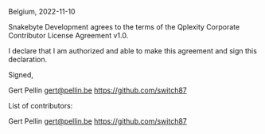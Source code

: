 Belgium, 2022-11-10

Snakebyte Development agrees to the terms of the Qplexity Corporate Contributor License
Agreement v1.0.

I declare that I am authorized and able to make this agreement and sign this
declaration.

Signed,

Gert Pellin gert@pellin.be https://github.com/switch87

List of contributors:

Gert Pellin gert@pellin.be https://github.com/switch87